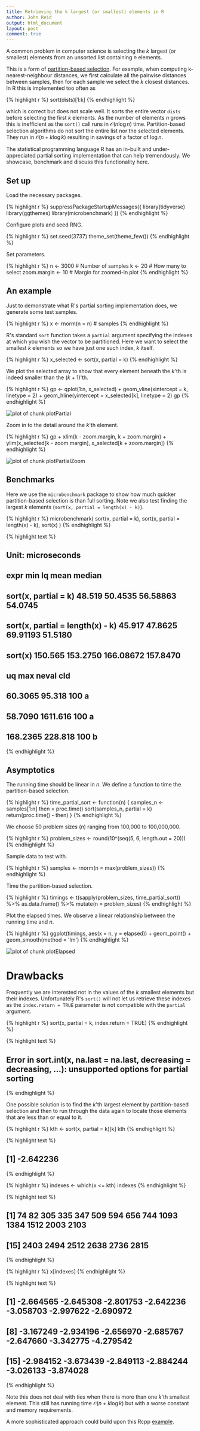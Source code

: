 ```yaml
---
title: Retrieving the k largest (or smallest) elements in R
author: John Reid
output: html_document
layout: post
comment: true
---
```





A common problem in computer science is selecting the $k$ largest (or smallest)
elements from an unsorted list containing $n$ elements.

This is a form of [partition-based
selection]( https://en.wikipedia.org/wiki/Selection_algorithm#Partition-based_selection).
For example, when computing k-nearest-neighbour distances, we first calculate
all the pairwise distances between samples, then for each sample we select the
$k$ closest distances. In R this is implemented too often as


{% highlight r %}
sort(dists)[1:k]
{% endhighlight %}

which is correct but does not scale well. It sorts the entire vector `dists`
before selecting the first $k$ elements. As the number of elements $n$ grows
this is inefficient as the `sort()` call runs in $\mathcal{O}(n \log n)$ time.
Partition-based selection algorithms do not sort the entire list nor the
selected elements. They run in $\mathcal{O}(n + k \log k)$ resulting in savings
of a factor of $\log n$.

The statistical programming language R has an in-built and under-appreciated
partial sorting implementation that can help tremendously. We showcase,
benchmark and discuss this functionality here.


## Set up

Load the necessary packages.

{% highlight r %}
suppressPackageStartupMessages({
  library(tidyverse)
  library(ggthemes)
  library(microbenchmark)
})
{% endhighlight %}


Configure plots and seed RNG.

{% highlight r %}
set.seed(3737)
theme_set(theme_few())
{% endhighlight %}


Set parameters.

{% highlight r %}
n <- 3000  # Number of samples
k <- 20  # How many to select
zoom.margin <- 10  # Margin for zoomed-in plot
{% endhighlight %}


## An example

Just to demonstrate what R's partial sorting implementation does, we generate
some test samples.


{% highlight r %}
x <- rnorm(n = n)  # samples
{% endhighlight %}

R's standard `sort` function takes a `partial` argument specifying the indexes
at which you wish the vector to be partitioned. Here we want to select the
smallest $k$ elements so we have just one such index, $k$ itself.


{% highlight r %}
x_selected <- sort(x, partial = k)
{% endhighlight %}

We plot the selected array to show that every element beneath the $k$'th is indeed
smaller than the $(k+1)$'th.


{% highlight r %}
gp <-
  qplot(1:n, x_selected) +
    geom_vline(xintercept = k, linetype = 2) +
    geom_hline(yintercept = x_selected[k], linetype = 2)
gp
{% endhighlight %}

![plot of chunk plotPartial](/../_posts/../images/R-figs/plotPartial-1.svg)

Zoom in to the detail around the $k$'th element.


{% highlight r %}
gp +
  xlim(k - zoom.margin, k + zoom.margin) +
  ylim(x_selected[k - zoom.margin], x_selected[k + zoom.margin])
{% endhighlight %}

![plot of chunk plotPartialZoom](/../_posts/../images/R-figs/plotPartialZoom-1.svg)


## Benchmarks

Here we use the `microbenchmark` package to show how much quicker
partition-based selection is than full sorting. Note we also test finding the
largest $k$ elements (`sort(x, partial = length(x) - k)`).


{% highlight r %}
microbenchmark(
  sort(x, partial = k),
  sort(x, partial = length(x) - k),
  sort(x)
)
{% endhighlight %}



{% highlight text %}
## Unit: microseconds
##                              expr     min       lq      mean   median
##              sort(x, partial = k)  48.519  50.4535  56.58863  54.0745
##  sort(x, partial = length(x) - k)  45.917  47.8625  69.91193  51.5180
##                           sort(x) 150.565 153.2750 166.08672 157.8470
##        uq      max neval cld
##   60.3065   95.318   100  a 
##   58.7090 1611.616   100  a 
##  168.2365  228.818   100   b
{% endhighlight %}


## Asymptotics

The running time should be linear in $n$. We define a function to time the
partition-based selection.


{% highlight r %}
time_partial_sort <- function(n) {
  samples_n <- samples[1:n]
  then = proc.time()
  sort(samples_n, partial = k)
  return(proc.time() - then)
}
{% endhighlight %}

We choose 50 problem sizes ($n$) ranging from 100,000 to 100,000,000.


{% highlight r %}
problem_sizes <- round(10^(seq(5, 6, length.out = 20)))
{% endhighlight %}

Sample data to test with.

{% highlight r %}
samples <- rnorm(n = max(problem_sizes))
{% endhighlight %}

Time the partition-based selection.


{% highlight r %}
timings <-
  t(sapply(problem_sizes, time_partial_sort)) %>%
  as.data.frame() %>%
  mutate(n = problem_sizes)
{% endhighlight %}

Plot the elapsed times. We observe a linear relationship between the running
time and $n$.


{% highlight r %}
ggplot(timings, aes(x = n, y = elapsed)) +
  geom_point() +
  geom_smooth(method = 'lm')
{% endhighlight %}

![plot of chunk plotElapsed](/../_posts/../images/R-figs/plotElapsed-1.svg)


# Drawbacks

Frequently we are interested not in the values of the $k$ smallest elements but
their indexes. Unfortunately R's `sort()` will not let us retrieve these
indexes as the `index.return = TRUE` parameter is not compatible with the
`partial` argument.


{% highlight r %}
sort(x, partial = k, index.return = TRUE)
{% endhighlight %}



{% highlight text %}
## Error in sort.int(x, na.last = na.last, decreasing = decreasing, ...): unsupported options for partial sorting
{% endhighlight %}

One possible solution is to find the $k$'th largest element by partition-based
selection and then to run through the data again to locate those elements that
are less than or equal to it.


{% highlight r %}
kth <- sort(x, partial = k)[k]
kth
{% endhighlight %}



{% highlight text %}
## [1] -2.642236
{% endhighlight %}



{% highlight r %}
indexes <- which(x <= kth)
indexes
{% endhighlight %}



{% highlight text %}
##  [1]   74   82  305  335  347  509  594  656  744 1093 1384 1512 2003 2103
## [15] 2403 2494 2512 2638 2736 2815
{% endhighlight %}



{% highlight r %}
x[indexes]
{% endhighlight %}



{% highlight text %}
##  [1] -2.664565 -2.645308 -2.801753 -2.642236 -3.058703 -2.997622 -2.690972
##  [8] -3.167249 -2.934196 -2.656970 -2.685767 -2.647660 -3.342775 -4.279542
## [15] -2.984152 -3.673439 -2.849113 -2.884244 -3.026133 -3.874028
{% endhighlight %}

Note this does not deal with ties when there is more than one $k$'th smallest element.
This still has running time $\mathcal{O}(n + k \log k)$ but with a worse constant and
memory requirements.

A more sophisticated approach could build upon this Rcpp
[example](http://gallery.rcpp.org/articles/sorting/).
